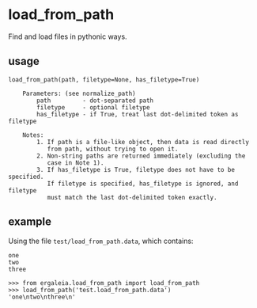 # load_from_path

Find and load files in pythonic ways.

## usage
```
load_from_path(path, filetype=None, has_filetype=True)

    Parameters: (see normalize_path)
        path         - dot-separated path
        filetype     - optional filetype
        has_filetype - if True, treat last dot-delimited token as filetype

    Notes:
        1. If path is a file-like object, then data is read directly
           from path, without trying to open it.
        2. Non-string paths are returned immediately (excluding the
           case in Note 1).
        3. If has_filetype is True, filetype does not have to be specified.
           If filetype is specified, has_filetype is ignored, and filetype
           must match the last dot-delimited token exactly.
```

## example

Using the file `test/load_from_path.data`, which contains:
```
one
two
three
```

```
>>> from ergaleia.load_from_path import load_from_path
>>> load_from_path('test.load_from_path.data')
'one\ntwo\nthree\n'
```
